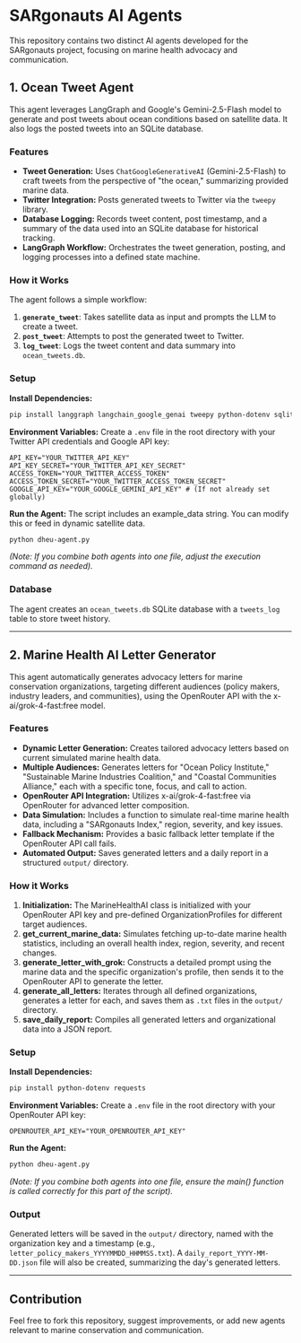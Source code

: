 # SARgonauts AI Agents

This repository contains two distinct AI agents developed for the SARgonauts project, focusing on marine health advocacy and communication.

## 1. Ocean Tweet Agent

This agent leverages LangGraph and Google's Gemini-2.5-Flash model to generate and post tweets about ocean conditions based on satellite data. It also logs the posted tweets into an SQLite database.

### Features

- **Tweet Generation:** Uses `ChatGoogleGenerativeAI` (Gemini-2.5-Flash) to craft tweets from the perspective of "the ocean," summarizing provided marine data.
- **Twitter Integration:** Posts generated tweets to Twitter via the `tweepy` library.
- **Database Logging:** Records tweet content, post timestamp, and a summary of the data used into an SQLite database for historical tracking.
- **LangGraph Workflow:** Orchestrates the tweet generation, posting, and logging processes into a defined state machine.

### How it Works

The agent follows a simple workflow:

1. **`generate_tweet`**: Takes satellite data as input and prompts the LLM to create a tweet.
2. **`post_tweet`**: Attempts to post the generated tweet to Twitter.
3. **`log_tweet`**: Logs the tweet content and data summary into `ocean_tweets.db`.

### Setup

**Install Dependencies:**
```bash
pip install langgraph langchain_google_genai tweepy python-dotenv sqlite3
```

**Environment Variables:** Create a `.env` file in the root directory with your Twitter API credentials and Google API key:

```
API_KEY="YOUR_TWITTER_API_KEY"
API_KEY_SECRET="YOUR_TWITTER_API_KEY_SECRET"
ACCESS_TOKEN="YOUR_TWITTER_ACCESS_TOKEN"
ACCESS_TOKEN_SECRET="YOUR_TWITTER_ACCESS_TOKEN_SECRET"
GOOGLE_API_KEY="YOUR_GOOGLE_GEMINI_API_KEY" # (If not already set globally)
```

**Run the Agent:**
The script includes an example_data string. You can modify this or feed in dynamic satellite data.

```bash
python dheu-agent.py
```

*(Note: If you combine both agents into one file, adjust the execution command as needed).*

### Database

The agent creates an `ocean_tweets.db` SQLite database with a `tweets_log` table to store tweet history.

---

## 2. Marine Health AI Letter Generator

This agent automatically generates advocacy letters for marine conservation organizations, targeting different audiences (policy makers, industry leaders, and communities), using the OpenRouter API with the x-ai/grok-4-fast:free model.

### Features

- **Dynamic Letter Generation:** Creates tailored advocacy letters based on current simulated marine health data.
- **Multiple Audiences:** Generates letters for "Ocean Policy Institute," "Sustainable Marine Industries Coalition," and "Coastal Communities Alliance," each with a specific tone, focus, and call to action.
- **OpenRouter API Integration:** Utilizes x-ai/grok-4-fast:free via OpenRouter for advanced letter composition.
- **Data Simulation:** Includes a function to simulate real-time marine health data, including a "SARgonauts Index," region, severity, and key issues.
- **Fallback Mechanism:** Provides a basic fallback letter template if the OpenRouter API call fails.
- **Automated Output:** Saves generated letters and a daily report in a structured `output/` directory.

### How it Works

1. **Initialization:** The MarineHealthAI class is initialized with your OpenRouter API key and pre-defined OrganizationProfiles for different target audiences.
2. **get_current_marine_data:** Simulates fetching up-to-date marine health statistics, including an overall health index, region, severity, and recent changes.
3. **generate_letter_with_grok:** Constructs a detailed prompt using the marine data and the specific organization's profile, then sends it to the OpenRouter API to generate the letter.
4. **generate_all_letters:** Iterates through all defined organizations, generates a letter for each, and saves them as `.txt` files in the `output/` directory.
5. **save_daily_report:** Compiles all generated letters and organizational data into a JSON report.

### Setup

**Install Dependencies:**
```bash
pip install python-dotenv requests
```

**Environment Variables:** Create a `.env` file in the root directory with your OpenRouter API key:

```
OPENROUTER_API_KEY="YOUR_OPENROUTER_API_KEY"
```

**Run the Agent:**
```bash
python dheu-agent.py
```

*(Note: If you combine both agents into one file, ensure the main() function is called correctly for this part of the script).*

### Output

Generated letters will be saved in the `output/` directory, named with the organization key and a timestamp (e.g., `letter_policy_makers_YYYYMMDD_HHMMSS.txt`). A `daily_report_YYYY-MM-DD.json` file will also be created, summarizing the day's generated letters.

---

## Contribution

Feel free to fork this repository, suggest improvements, or add new agents relevant to marine conservation and communication.